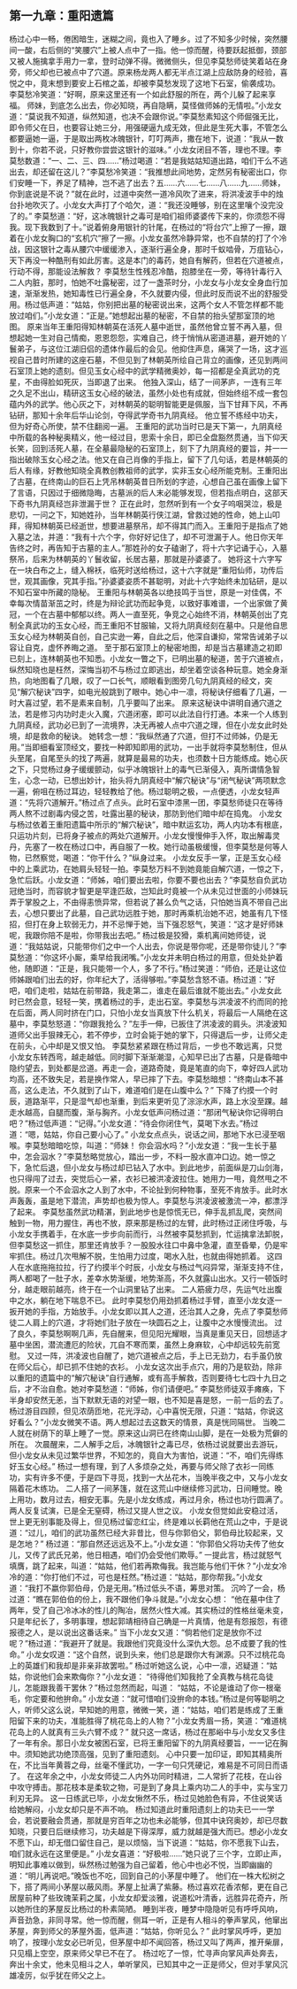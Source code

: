 ## 第一九章：重阳遗篇

杨过心中一畅，倦困暗生，迷糊之间，竟也入了睡乡。过了不知多少时候，突然腰间一酸，右后侧的“笑腰穴”上被人点中了一指。他一惊而醒，待要跃起抵御，颈部又被人施擒拿手用力一拿，登时动弹不得。微微侧头，但见李莫愁师徒笑着站在身旁，师父却也已被点中了穴道。原来杨龙两人都无半点江湖上应敌防身的经验，喜悦之中，竟末想到要安上石棺之盖，却被李莫愁发现了这地下石室，偷袭成功。
李莫愁冷笑道：“好啊，原来这里还有一个如此舒服的所在，两个儿躲了起来享福。
师妹，到底怎么出去，你必知晓，再自隐瞒，莫怪做师姊的无情啦。”小龙女道：“莫说我不知道，纵然知道，也决不会跟你说。”李莫愁素知这个师倔强无比，即令师父在日，也要容让她三分，用强硬逼九成无效，但此是生死大事，不管怎么都要逼她一逼，于是取出两枚冰魄银针，叮叮两声，撒在地下，说道：“我从一数到十，你若不说，只好教你尝尝这银针的滋味。”
小龙女闭目不答，理也不理。李莫愁数道：“一、二、三、四……”杨过喝道：“若是我姑姑知道出路，咱们干么不逃出去，却还留在这儿？”李莫愁冷笑道：“我推想此间地势，定然另有秘密出口，你们安睡一下，养足了精神，岂不逃了出去？五……六……七……八……九……师妹，你到底说是不说？”就在此时，过道中突然一道冷风吹了进来，将洪凌波手中的烛台扑地吹灭了。小龙女大声打了个哈欠，道：“我还没睡够，别在这里嚷个没完没了的。”
李莫愁道：“好，这冰魄银针之毒可是咱们祖师婆婆传下来的，你须怨不得我。现下我数到了十。”说着俯身用银针的针尾，在杨过的“将台穴”上擦了一擦，跟着在小龙女胸口的“玄机穴”擦了一擦。小龙女虽然冷静异常，也不自禁的打了个冷战，因这银针之毒从腰穴中缓缓渗入，逐渐行遍全身，那时千蚁啮骨，万疽钻心，天下再没一种酷刑有如此厉害。这是本门的毒药，她自有解药，但若在穴道被点，行动不得，那能设法解救？
李莫愁生性残忍冷酷，抱膝坐在一旁，等待针毒行入二人内脏，那时，怕她不吐露秘密，过了一盏茶时分，小龙女与小龙女全身血行加速，渐渐发热，她知毒性已行遍全身，不久就要内侵，但此时反而说不出的舒服受用。杨过低声道：“姑姑，你别把出墓的秘密说出来，这两个女人不管怎样都不能放过咱们。”小龙女道：“正是。”她想起出墓的秘密，不自禁的抬头望那室顶的地图。
原来当年王重阳得知林朝英在活死人墓中逝世，虽然他曾立誓不再入墓，但想起她一生对自己情痴，恩恩怨怨，实难自己，终于悄悄从密道进墓，避开她的丫鬟弟子，与这位江湖旧侣的遗体作最后的会见。他抑住声息，痛哭了一场，这才巡视自己昔时所建的这座石墓，不但见到了林朝英所绘自己背立的画像，还见到两间石室顶上她的遗刻。但见玉女心经中的武学精微奥妙，每一招都是全真武功的克星，不由得脸如死灰，当即退了出来。
他独入深山，结了一间茅庐，一连有三年之久足不出山，精研这玉女心经的破法，虽然小处也有成就，但始终组不成一套包蕴内外的武学。他心灰之下，对林朝英的聪明智能更是佩服，当下甘拜下风，不再钻研，那知十余年后华山论剑，夺得武学奇书九阴真经。
他立誓不练经中功夫，但为好奇心所使，禁不住翻阅一遍。
王重阳的武功当时已是天下第一，九阴真经中所载的各种秘奥精义，他一经过目，思索十余日，即已全盘豁然贯通，当下仰天长笑，回到活死人墓，在全墓最隐秘的石室顶上，刻下了九阴真经的要旨，并一一指出破除玉女心经之法。他又在自己肖像的手指上，留下了几句话，若是林朝英的后人有缘，好教他知晓全真教创教祖师的武学，实非玉女心经所能克制。王重阳出了古墓，在终南山的巨石上凭吊林朝英昔日所划的字迹，心想自己虽在画像上留下了言语，只因过于细微隐晦，古墓派的后人末必能够发现，但若指点明白，这部天下奇书九阴真经岂非泄漏于世？
正在此时，忽然听到有一个女子呜咽哭泣，极是悲切，一问之下，知她姓孙，当年林朝英行侠江湖，曾救过她的性命，她上山叩拜，得知林朝英已经逝世，想要进墓祭吊，却不得其门而入。王重阳于是指点了她入墓之法，并道：“我有十六个字，你好好记住了，却不可泄漏于人。他日你天年告终之时，再告知于古墓的主人。”那姓孙的女子磕谢了，将十六字记诵于心，入墓祭吊，后来为林朝英的丫鬟收留，长居古墓，那就是孙婆婆了。
她将这十六字写在一块白布之上，缝入棉袄，临死时送给杨过，这十六字就是“重阳仙师，功传后世，观其画像，究其手指。”孙婆婆姿质不甚聪明，对此十六字始终未加钻研，是以不知石室中所藏的隐秘。
王重阳与林朝英各以绝技鸣于当世，原是一对佳偶，不幸每次情苗渐茁之时，终是为辩论武功而起争竞，以致好事难谱，一个出家做了黄冠，一个在古墓中郁郁以终。两人一直至死，争竞之心始终不消，林朝英创出了克制全真武功的玉女心经，而王重阳不甘服输，又将九阴真经刻在墓中。只是他自思玉女心经为林朝英自创，自己实逊一筹，自此之后，他深自谦抑，常常告诫弟子以容让自克，虚怀养晦之道。
至于那石室顶上的秘密地图，却是当古墓建造之初即已刻上，连林朝英也不知悉。小龙女一瞥之下，已明出墓的秘道，苦于穴道被点，纵然知晓也是枉然，深悔当初不与杨过立即逃出，却坐着空谈各种玩意。她全身渐热，向地图看了几眼，叹了一口长气，顺眼看到图旁几句九阴真经的经文，突见“解穴秘诀”四字，如电光般跳到了眼中。她心中一凛，将秘诀仔细看了几遍，一时大喜过望，若不是素来自制，几乎要叫了出来。
原来这秘诀中讲明自通穴道之法，若是修习内功时走火入魔，穴道闭塞，即可以此法自行打通。本来一个人练到九阴真经，武功必已到了一流境界，决无再被人点中穴道之理，但在小龙女此时处境，却是救命的秘诀。
她转念一想：“我纵然通了穴道，但打不过师姊，仍是无用。”当即细看室顶经文，要找一种即知即用的武功，一出手就将李莫愁制住，但从头至尾，自尾至头的找了两遍，就算是最易的功夫，也须数十日方能练成。她心灰之下，只觉杨过身子缓缓颤动，似乎冰魄银针上的毒气已渐侵入，真所谓情急智生，心念一动，已想出妙计，抬头将九阴真经中“解穴秘诀”与“闭气秘诀”两项默念一遍，俯咀在杨过耳边，轻轻教给了他。杨过聪明之极，一点便透，小龙女轻声道：“先将穴道解开。”杨过点了点头。此时石室中漆黑一团，李莫愁师徒只在等待两人熬不过剧毒内侵之苦，吐露出墓的秘诀，那防到他们暗中却在捣鬼。
小龙女与杨过依着王重阳遗篇中所示的“解穴秘诀”，暗中默运玄功，两人内功本有根底，只运功片刻，已将身子被点的两处穴道解开。小龙女慢慢伸手入怀，取出解毒灵丹，先塞了一枚在杨过口中，再自服了一枚。她行动虽极缓慢，但李莫愁是何等人物，已然察觉，喝道：“你干什么？”纵身过来。
小龙女反手一掌，正是玉女心经中的上乘武功，在她肩头轻轻一拍。李莫愁万料不到她竟能自解穴道，一惊之下，急忙后跃。小龙女道：“师姊，咱们要出去啦，你要不要也出去？”李莫愁自负武功冠绝当时，而容貌才智更是罕逢匹敌，岂知此时竟被一个从未见过世面的小师妹玩弄于掌股之上，不由得恚愤异常，但若说了甚么负气之话，只怕她当真不带自己出去，心想只要出了此墓，自己武功远胜于她，那时再乘机治她不迟，她虽有几下怪招，但打在身上软弱无力，并不忌惮于她，当下强忍怒气，笑道：“这才是好师妹呢，我跟你陪不是啦，你带我出去吧。”
杨过极是狡猾，乘机离间她师徒，说道：“我姑姑说，只能带你们之中一个人出去，你说是带你呢，还是带你徒儿？”李莫愁道：“你这坏小厮，乘早给我闭嘴。”小龙女并未明白杨过的用意，但处处护着他，随即道：“正是，我只能带一个人，多了不行。”杨过笑道：“师伯，还是让这位师姊跟咱们出去的好，你年纪大了，活得够啦。”李莫愁含怒不语。杨过道：“好吧，咱们走啦，姑姑在前带路，我走第二，谁走在最后谁就不能出去。”
小龙女此时已然会意，轻轻一笑，携着杨过的手，走出石室。李莫愁与洪凌波不约而同的抢在后面，两人同时挤在门口，只怕小龙女当真放下什么机关，将最后一人隔绝在这墓中，李莫愁怒道：“你跟我抢么？”左手一伸，已扳住了洪凌波的肩头。洪凌波知道师父出手狠辣无心，若不停步，立时会毙于她的掌下，只得退后一步，让师父走在前头，心中却是又恨又怕。
李莫愁紧紧跟在杨过背后，一步也不敢远离，只觉小龙女东转西弯，越走越低。同时脚下渐渐潮湿，心知早已出了古墓，只是昏暗中隐约望去，到处都是岔道。再走一会，道路奇陡，竟是笔直的向下，幸好四人武功均高，还不致失足，若是换作常人，早已摔了下去。李莫愁暗想：“终南山本不甚高，这么走法，不久就到了山下，难道咱们是在山腹中么？”
下降了约摸一个时辰，道路渐平，只是湿气却也渐重，到后来更听见了淙淙水声，路上水没至踝。越走水越高，自腿而腹，渐与胸齐。小龙女低声问杨过道：“那闭气秘诀你记得明白吧？”杨过低声道：“记得。”小龙女道：“待会你闭住气，莫喝下水去。”杨过道：“嗯，姑姑，你自己要小心了。”
小龙女点点头，说话之间，那地下水已浸至咽喉。李莫愁暗暗吃惊，叫道：“师妹！
你会泅水吗？”小龙女道：“我一生长于墓中，怎会泅水？”李莫愁略觉放心，踏出一步，不料一股水直冲口边。她一惊之下，急忙后退，但小龙女与杨过却已钻入了水中。到此地步，前面纵是刀山剑海，也只得闯了过去，突觉后心一紧，衣衫已被洪凌波拉住。她用力一甩，竟然甩之不脱。原来一个不会泅水之人到了水中，不论扯到何种物事，至死不肯放手。此时水声轰轰，虽是地下潜流，声势却也极为惊人。李莫愁与洪凌波被激流一冲，都漂浮了起来。
李莫愁虽然武功精湛，到此地步也是惊慌无已，伸手乱抓乱爬，突然间触到一物，用力握住，再也不放，原来那是杨过的左臂，此时杨过正闭住呼吸，与小龙女手携着手，在水底一步步向前而行，斗然被李莫愁抓到，忙运擒拿法卸脱，但李莫愁这一抓住，那里还肯放手？一股股水往口中鼻中急灌，直至昏晕，仍是牢牢抓住。杨过几次甩解不脱，生怕用力过度，喝水入肚，也就由得她抓着。
这四人在水底拖拖拉拉，行了约摸半个时辰，小龙女与杨过气闷异常，渐渐支持不住，两人都喝了一肚子水，差幸水势渐缓，地势渐高，不久就露山出水。又行一顿饭时分，越走眼前越亮，终于在一个山洞里钻了出来。
二人筋疲力尽，先运气吐出腹中之水，躺在地下喘息不已。
此时李莫愁仍用劲抓着杨过手臂，直至小龙女逐一扳开她的手指，方始放手。小龙女即以其人之道，还治其人之身，先点了李莫愁师徒二人肩上的穴道，才将她们肚子放在一块圆石之上，让腹中之水慢慢流出。
过了良久，李莫愁啊啊几声，先自醒来，但见阳光耀眼，当真是重见天日，回想适才墓中坐困，潜流遭厄的险状，兀自不寒而栗，虽然上身麻软，心中却远较先前宽慰。
又过一阵，洪凌波也自醒了，她穴道被点之后，手上已无劲力，右手虽仍放在师父后心，却已抓不住她的衣衫。
小龙女这次出手点穴，用的乃是软劲，除非以重阳的遗篇中的“解穴秘诀”自行通解，或有高手解救，否则要待七七四十九日之后，才不治自愈。她对李莫愁道：“师姊，你们请便吧。”
李莫愁师徒双手瘫痪，下半身却安然无恙，当下默默无语的对望一眼，也不知是喜是怒，一前一后的去了。
杨过游目四顾，但见浓荫匝地，花光浮动，心中喜悦无限，只道：“姑姑，你说这好看么？”小龙女微笑不语。两人想起过去这数天的情景，真是恍同隔世。
当晚二人就在树荫下的草上睡了一觉。原来这山洞已在终南山山脚，是在一处极为荒僻的所在。
次晨醒来，二人解手之后，冰魄银针之毒已尽，依杨过说就要出去游玩，但小龙女从未见过繁华世界，不知怎的，竟自大为害怕，说道：“不，咱们先得练好玉女心经。”
杨过一想有理，到了人多烦杂之处，再要与师父除了衣衫一同练功，实有许多不便，于是四下寻觅，找到一大丛花木，当晚半夜之中，又与小龙女隔着花木练功。
二人搭了一间茅篷，就在这荒山中继续修习武功，日间睡觉。晚上用功，数月过去，相安无事。先是小龙女练成，再过月余，杨过也功行圆满了。两人反复试演，已是全无窒碍，杨过又提人世之议。
小龙女但觉如此安稳过活，世上更无别事能及得上，但见杨过留恋红尘，终是难以长羁他在荒山之中，于是说道：“过儿，咱们的武功虽然已经大非昔比，但与你郭伯父，郭伯母比较起来，又是怎地？”
杨过道：“那自然还远远及不上。”小龙女道：“你郭伯父将功夫传了他女儿，又传了武氏兄弟，他日相遇，咱们仍会受他们欺辱。”
一提此言，杨过就怒气填膺，跳了起来，叫道：“姑姑，他们若再欺侮我。我岂能与他们干休？”小龙女冷冷的道：“你打他们不过，可也是枉然。”杨过道：“姑姑，那你帮我。”小龙女道：“我打不嬴你郭伯母，仍是无用。”杨过低头不语，筹思对策。
沉吟了一会，杨过道：“瞧在郭伯伯的份上，我不跟他们争斗就是。”小龙女心想：
“他在墓中住了两年，受了自己冷冰冰的性儿的陶冶，居然火性大减。其实杨过的性格丝毫未变，只是年纪长了，多明事理，想起郭靖相待自己确是一片真情，他是有怨报怨，有德报德之人，是以说出这番话来。”
当下小龙女又道：“倘若他们定是放你不过呢？”杨过道：“我避开了就是。我跟他们究竟没什么深仇大怨。总不成要了我的性命。”
小龙女叹道：“这个自然，说到头来，他们总是跟你大有渊源。只不过桃花岛上的英雄们和我却是非亲非故罢啦。”
杨过听她这么说，心中一凛，迟疑道：“姑姑，你说他们会来欺侮你？”小龙女道：
“待得他们知我抢了全真教与桃花岛徒儿，怎能跟我善干罢休？”杨过忽然而起，叫道：
“姑姑，不论是谁动了你一根毫毛，你定要和他拚命。”
小龙女道：“就可惜咱们没拚命的本钱。”杨过是何等聪明之人，听师父这么说，早知她的用意，微微一笑，道：“姑姑，咱们若是练成了王重阳留下来的功夫，准能胜得了桃花岛上的人物？”小龙女秀眉一扬，笑道：“难道桃花岛上的人就真有三头六臂不成？”
就只这一席话，杨过在那峪中与小龙女又多住了一年有余。那日小龙女被困石室，已将王重阳留下的九阴真经要旨，一一记在胸中。须知她武功绝顶高强，见到了重阳遗刻。
心中只要一加印证，即知其精奥所在，不比当年黄蓉之母，丝毫不懂武功，一字一句只凭硬记，难易是不可同日而语了。
在这年余之中，小龙女师徒二人内外功同时精进，二人常折了花枝，在山谷中攻守搏击。那花枝本是柔软之物，可是到了身具上乘内功二人的手中，实与宝刀利刃无异。
这一日练武已毕，小龙女愀然不乐，杨过见她脸色有异，不住说笑话给她解闷，小龙女却只是不声不响。
杨过知道此时重阳遗刻上的功夫已一一学会，若说要融会贯通，那就是穷百年之功也未必能够，但其中诀窍奥妙，却已尽数知晓，只要日后继续修习，功夫越是下得深厚，威力就越是强大而已。想必小龙女不愿下山，却无借口留住自己，是以烦恼，当下说道：“姑姑，你不愿我下山去，咱们就永远在这里便是。”
小龙女喜道：“好极啦……”她只说了三个字，立即止声，明知此事难以做到，纵然杨过勉强为自己留着，他心中也必不悦，当即幽幽的道：“明儿再说吧。”晚饭也不吃，回到自己的小茅屋中睡了。
他们在一株大松树之下，搭了两间小茅屋以蔽风雨。茅屋上扯满了紫藤。杨过喜欢花香浓郁，更在自己居屋前种了些玫瑰茉莉之属，小龙女却爱淡雅，说道松叶清香，远胜异花奇卉，所以她所住的茅屋反比杨过的朴素简陋。
睡到半夜，睡梦中隐隐听见有呼呼风响，声音劲急，非同寻常。他一惊而醒，侧耳一听，正是有人相斗的拳声掌风，他窜出茅屋，奔到师父的茅屋外面，低声道：“姑姑，你听见么？”
此时掌风呼呼，更加响了，按理小龙女必已听见，但茅屋中却不闻回答，杨过又叫了两声，推开柴扉，只见榻上空空，原来师父早已不在了。
杨过吃了一惊，忙寻声向掌风声处奔去，奔出十余丈，他未见相斗之人，单听掌风，已知其中之一正是师父，但对手掌风沉雄凌厉，似乎犹在师父之上。